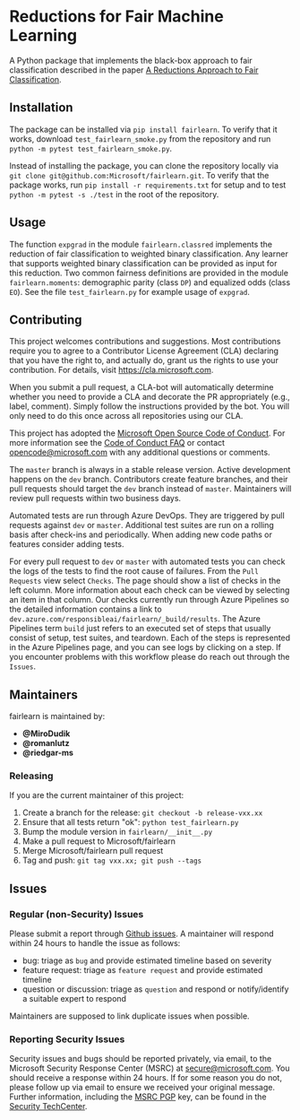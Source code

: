 # Reductions for Fair Machine Learning

A Python package that implements the black-box approach to fair classification described in the paper [A Reductions Approach to Fair Classification](https://arxiv.org/abs/1803.02453).

## Installation

The package can be installed via `pip install fairlearn`. To verify that it works, download `test_fairlearn_smoke.py` from the repository and run `python -m pytest test_fairlearn_smoke.py`.

Instead of installing the package, you can clone the repository locally via `git clone git@github.com:Microsoft/fairlearn.git`. To verify that the package works, run `pip install -r requirements.txt` for setup and to test `python -m pytest -s ./test` in the root of the repository.

## Usage

The function `expgrad` in the module `fairlearn.classred` implements the reduction of fair classification to weighted binary classification. Any learner that supports weighted binary classification can be provided as input for this reduction. Two common fairness definitions are provided in the module `fairlearn.moments`: demographic parity (class `DP`) and equalized odds (class `EO`). See the file `test_fairlearn.py` for example usage of `expgrad`.

## Contributing

This project welcomes contributions and suggestions. Most contributions require you to
agree to a Contributor License Agreement (CLA) declaring that you have the right to,
and actually do, grant us the rights to use your contribution. For details, visit
https://cla.microsoft.com.

When you submit a pull request, a CLA-bot will automatically determine whether you need
to provide a CLA and decorate the PR appropriately (e.g., label, comment). Simply follow the
instructions provided by the bot. You will only need to do this once across all repositories using our CLA.

This project has adopted the [Microsoft Open Source Code of Conduct](https://opensource.microsoft.com/codeofconduct/).
For more information see the [Code of Conduct FAQ](https://opensource.microsoft.com/codeofconduct/faq/)
or contact [opencode@microsoft.com](mailto:opencode@microsoft.com) with any additional questions or comments.

The `master` branch is always in a stable release version. Active development happens on the `dev` branch. Contributors create feature branches, and their pull requests should target the `dev` branch instead of `master`. Maintainers will review pull requests within two business days.

Automated tests are run through Azure DevOps. They are triggered by pull requests against `dev` or `master`. Additional test suites are run on a rolling basis after check-ins and periodically. When adding new code paths or features consider adding tests.

For every pull request to `dev` or `master` with automated tests you can check the logs of the tests to find the root cause of failures. From the `Pull Requests` view select `Checks`. The page should show a list of checks in the left column. More information about each check can be viewed by selecting an item in that column. Our checks currently run through Azure Pipelines so the detailed information contains a link to `dev.azure.com/responsibleai/fairlearn/_build/results`. The Azure Pipelines term `build` just refers to an executed set of steps that usually consist of setup, test suites, and teardown. Each of the steps is represented in the Azure Pipelines page, and you can see logs by clicking on a step. If you encounter problems with this workflow please do reach out through the `Issues`.

## Maintainers

fairlearn is maintained by:

- **@MiroDudik**
- **@romanlutz**
- **@riedgar-ms**

### Releasing

If you are the current maintainer of this project:

1. Create a branch for the release: `git checkout -b release-vxx.xx`
1. Ensure that all tests return "ok": `python test_fairlearn.py`
1. Bump the module version in `fairlearn/__init__.py`
1. Make a pull request to Microsoft/fairlearn
1. Merge Microsoft/fairlearn pull request
1. Tag and push: `git tag vxx.xx; git push --tags`

## Issues

### Regular (non-Security) Issues
Please submit a report through [Github issues](https://github.com/microsoft/fairlearn/issues). A maintainer will respond within 24 hours to handle the issue as follows:
- bug: triage as `bug` and provide estimated timeline based on severity
- feature request: triage as `feature request` and provide estimated timeline
- question or discussion: triage as `question` and respond or notify/identify a suitable expert to respond

Maintainers are supposed to link duplicate issues when possible.


### Reporting Security Issues

Security issues and bugs should be reported privately, via email, to the Microsoft Security
Response Center (MSRC) at [secure@microsoft.com](mailto:secure@microsoft.com). You should
receive a response within 24 hours. If for some reason you do not, please follow up via
email to ensure we received your original message. Further information, including the
[MSRC PGP](https://technet.microsoft.com/en-us/security/dn606155) key, can be found in
the [Security TechCenter](https://technet.microsoft.com/en-us/security/default).
